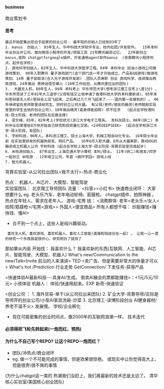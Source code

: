 #### business
商业策划书

#### 思考
```
最近开始密集出现白手起家的创业公司： 最年轻的创始人已经到93年了
1. manus  创始人： 93年生人、华中科技大学软件专业、校内社团/开发软件。  15年本科毕业创业开公司，面向微信小程序的开发/排版工具 21年腾讯融资过亿。  22年新创立manus,收购 chatgptforgoogle插件，开发通用agent软件manus  (背靠腾讯小程序热点、起步在学校)
2. 游戏科学创始人，82年生人，华中科技大学医学工程。04年 本科毕业 加油小游戏公司做游戏策划， 08年入职腾讯 量子游戏部门(这个部门这一年才开始成立、产品有QQ游戏)做游戏策划、14年 量子部取消(合入光子游戏开发部) .团队人员离职 创业 游戏科学、连续推出两款游戏，24年推出 黑神话悟空爆火 (10年工作经验、从腾讯里拉出的团队) 
3.  大疆无人机，80年生人，99年 本科考上 华东师范大学(想考浙江理工没考上\差1分) 、华东师范读了三年02年大三退学(父母有钱又让他申请了香港科技大学的本科重新读)、05年本科答辩是无人机(答辩会上没飞起来、之后再过几个月飞起来了----国内第一批做到的) 。 06年继续留在老师那里读研究生、同时创立公司大疆。 有父母/老师/朋友的融资(老师鼓励实验室里的学生去他的创业公司)、10年推出精灵(能悬停能拍照) 供不应求   (起点在学校港科技-硕士阶段、老师的团队在后面支撑)
4. 梁文峰，85年，02年考上(学校状元)浙江大学电子工程系。 本科及硕士。08年(研二) 本科毕业后家里给8万块开始自己研究和投资量化交易。<24年DEEPSEEK>  (起点在学校浙江大学-硕士阶段，有团队)
5. 宇树科技，90年人，本科浙江理工、硕士上海大学，机械工程自动化专业。 16年硕士毕业前 在实验室研发的机器狗获奖、网红产品。  16年6月入职大疆、8月从大疆离职，靠XDOG的融资成立机器人公司 宇树科技 (起点在学校上海大学-硕士阶段-背靠实验室完成起步)
6. 米哈游创始人， 87年出生，上海交通大学计算机 本科/硕士。 11年(研二)和舍友/同学一起创立 米哈游 . 12年成立公司，年底 <崩坏学园> 游戏上线
7. 智元机器人。 
```

   背靠实验室-从公司拉出团队<我不太行>-热点-商业化


热点： 机器人、AI芯片、大模型、智能驾驶     
实验室团队： 北京理工导师团队
流量： <抖音><小红书>
快速商业闭环： 大家想要什么 eg. 老头乐汽车、老年电动轮椅、筋膜枪。 chatgpt插件、拍照神器 。   热点在年轻人、需求在老年人。    游戏-宅男
              钱： <消费群体: 老年<老头乐>/女人<拍照/筋膜枪>/宅男<游戏>>         外国人<便宜商品>
所有人都想干啥： 炒股赚钱<赚快钱、懂AI>

- 合不到一个点上，这些人是纯兴趣驱动。
```
 喜欢无人机、喜欢游戏、喜欢机器人、喜欢人工智能(直接和钱结合在一起) 。 让我一心一意的研究一个东西我就很开心、研究明白了就烦了
```


那如果从内驱 开始找： 我喜欢什么？   我喜欢新的东西(互联网、人工智能、AI芯片、智能驾驶、大模型、机器人)
               What's new/Communication to the new/Talk<Invite 前沿的人来演讲> TED     <卖广告、但是需要非常大的体量才可以>
               What's hot /Prediction 行业走势
               GetConnection/ 下发任务-获得产品


<快速体验AI最新科技---具身AI/生成。   倒卖AI展会的票都能赚钱>：<1元/5元/10元>   小孩体验
                        机器人： 体验/快速用起来。EXP 新奇-快速验证



<创业公司 ： 1. 海外贸易-单干(从公司拉出来团队) 2. 矿业大学-背靠导师/实际是导师开的创业公司/小型AI家具洗碗-炒菜  3. 北京理工-读博阶段创业 AI健身器材/养老不温不火>
              发展慢。
学校/企业孵化


- 现在可能密集的创业时间点，像2000年的互联网浪潮一样。   技术迭代


#### 必须得把飞轮先转起来(一炮而红、预热)

#### 为什么不自己写个REPO? 让这个REPO一炮而红？

- 团队/冲热点/商业闭环  
- eg. 做一个不可能完成的事情、但是效果很惊艳。 或现实中让你觉得高大上、但是很贵\很不爽的事情

(为什么chatgpt这一类的 热潮我们没赶上，我们离最新的技术还是太远了。 清华 核心实验室/美国核心创业团队)
